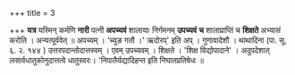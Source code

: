 +++
title = 3

+++
**यत्र** यस्मिन् कर्मणि **नारी** पत्नी **अपच्यवं** शालायाः निर्गमनम् **उपच्यवं** **च** शालाप्राप्तिं च **शिक्षते** अभ्यासं करोति । अन्यत्पूर्ववेत् ॥ अपच्यम् । ‘च्युङ गतौ ।' ऋदोरप्' इति अप् । गुणावादेशौ । थाथादिना (पा. सू. ६. २. १४४ ) उत्तरपदान्तोदात्तस्वम् । एवम् उपच्यवम् । शिक्षते । 'शिक्ष विद्योपादाने' । अदुपदेशात् लसार्वधातुकोनुदात्तत्वे धातुस्वरः। 'निपातैर्यद्यादिहन्त इति निघातप्रतिषेधः ॥